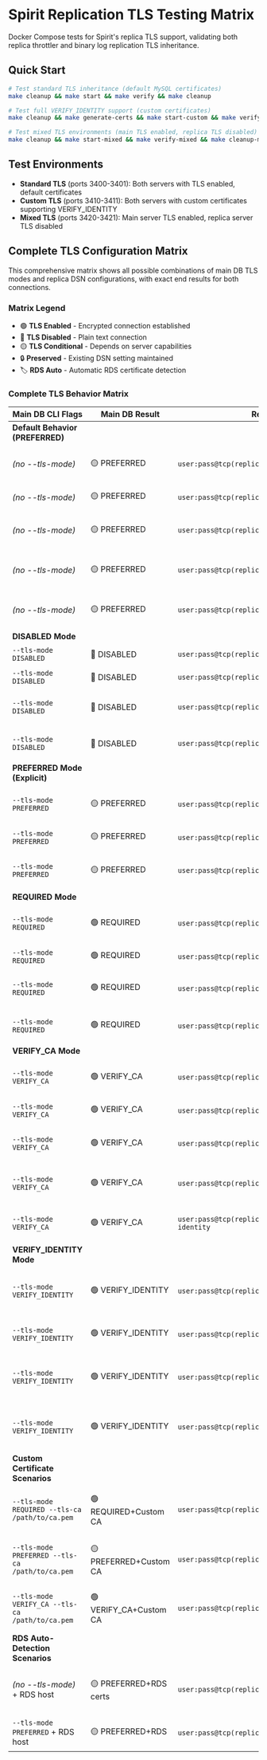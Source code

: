 # Spirit Replication TLS Testing Matrix

Docker Compose tests for Spirit's replica TLS support, validating both replica throttler and binary log replication TLS inheritance.

## Quick Start

```bash
# Test standard TLS inheritance (default MySQL certificates)
make cleanup && make start && make verify && make cleanup

# Test full VERIFY_IDENTITY support (custom certificates)
make cleanup && make generate-certs && make start-custom && make verify-custom && make cleanup-custom

# Test mixed TLS environments (main TLS enabled, replica TLS disabled)
make cleanup && make start-mixed && make verify-mixed && make cleanup-mixed
```

## Test Environments

- **Standard TLS** (ports 3400-3401): Both servers with TLS enabled, default certificates
- **Custom TLS** (ports 3410-3411): Both servers with custom certificates supporting VERIFY_IDENTITY  
- **Mixed TLS** (ports 3420-3421): Main server TLS enabled, replica server TLS disabled

## Complete TLS Configuration Matrix

This comprehensive matrix shows all possible combinations of main DB TLS modes and replica DSN configurations, with exact end results for both connections.

### Matrix Legend
- 🟢 **TLS Enabled** - Encrypted connection established
- 🔴 **TLS Disabled** - Plain text connection  
- 🟡 **TLS Conditional** - Depends on server capabilities
- 🔒 **Preserved** - Existing DSN setting maintained
- 🏷️ **RDS Auto** - Automatic RDS certificate detection

### Complete TLS Behavior Matrix

| Main DB CLI Flags | Main DB Result | Replica DSN | Replica Result | Final State | Use Case |
|-------------------|----------------|-------------|----------------|-------------|----------|
| **Default Behavior (PREFERRED)** |
| *(no --tls-mode)* | 🟡 PREFERRED | `user:pass@tcp(replica:3306)/db` | 🟡 Inherits PREFERRED | Main: 🟡 PREFERRED<br>Replica: 🟡 PREFERRED | Standard auto-detection |
| *(no --tls-mode)* | 🟡 PREFERRED | `user:pass@tcp(replica:3306)/db?tls=false` | 🔴 NO TLS | Main: 🟡 PREFERRED<br>Replica: 🔴 NO TLS | Performance optimization |
| *(no --tls-mode)* | 🟡 PREFERRED | `user:pass@tcp(replica:3306)/db?tls=required` | 🟢 REQUIRED | Main: 🟡 PREFERRED<br>Replica: 🟢 REQUIRED | Explicit replica security |
| *(no --tls-mode)* | 🟡 PREFERRED | `user:pass@tcp(replica:3306)/db?tls=skip-verify` | 🟢 skip-verify | Main: 🟡 PREFERRED<br>Replica: 🟢 skip-verify | Mixed security levels |
| *(no --tls-mode)* | 🟡 PREFERRED | `user:pass@tcp(replica:3306)/db?tls=preferred` | 🟡 PREFERRED | Main: 🟡 PREFERRED<br>Replica: 🟡 PREFERRED | Explicit conditional |
| **DISABLED Mode** |
| `--tls-mode DISABLED` | 🔴 DISABLED | `user:pass@tcp(replica:3306)/db` | 🔴 NO TLS | Main: 🔴 DISABLED<br>Replica: 🔴 NO TLS | No encryption anywhere |
| `--tls-mode DISABLED` | 🔴 DISABLED | `user:pass@tcp(replica:3306)/db?tls=false` | 🔴 NO TLS | Main: 🔴 DISABLED<br>Replica: 🔴 NO TLS | Explicit no-TLS confirmation |
| `--tls-mode DISABLED` | 🔴 DISABLED | `user:pass@tcp(replica:3306)/db?tls=preferred` | 🟡 PREFERRED | Main: 🔴 DISABLED<br>Replica: 🟡 PREFERRED | Conditional override |
| `--tls-mode DISABLED` | 🔴 DISABLED | `user:pass@tcp(replica:3306)/db?tls=required` | 🟢 REQUIRED | Main: 🔴 DISABLED<br>Replica: 🟢 REQUIRED | Security override |
| **PREFERRED Mode (Explicit)** |
| `--tls-mode PREFERRED` | 🟡 PREFERRED | `user:pass@tcp(replica:3306)/db` | 🟡 Inherits PREFERRED | Main: 🟡 PREFERRED<br>Replica: 🟡 PREFERRED | Explicit conditional mode |
| `--tls-mode PREFERRED` | 🟡 PREFERRED | `user:pass@tcp(replica:3306)/db?tls=false` | 🔴 NO TLS | Main: 🟡 PREFERRED<br>Replica: 🔴 NO TLS | Conditional/disabled split |
| `--tls-mode PREFERRED` | 🟡 PREFERRED | `user:pass@tcp(replica:3306)/db?tls=required` | 🟢 REQUIRED | Main: 🟡 PREFERRED<br>Replica: 🟢 REQUIRED | Conditional/required split |
| **REQUIRED Mode** |
| `--tls-mode REQUIRED` | 🟢 REQUIRED | `user:pass@tcp(replica:3306)/db` | 🟢 Inherits REQUIRED | Main: 🟢 REQUIRED<br>Replica: 🟢 REQUIRED | Uniform encryption |
| `--tls-mode REQUIRED` | 🟢 REQUIRED | `user:pass@tcp(replica:3306)/db?tls=false` | 🔴 NO TLS | Main: 🟢 REQUIRED<br>Replica: 🔴 NO TLS | Performance exception |
| `--tls-mode REQUIRED` | 🟢 REQUIRED | `user:pass@tcp(replica:3306)/db?tls=preferred` | � PREFERRED | Main: 🟢 REQUIRED<br>Replica: � PREFERRED | Required/conditional split |
| `--tls-mode REQUIRED` | 🟢 REQUIRED | `user:pass@tcp(replica:3306)/db?tls=skip-verify` | � skip-verify | Main: 🟢 REQUIRED<br>Replica: � skip-verify | Different verification |
| **VERIFY_CA Mode** |
| `--tls-mode VERIFY_CA` | 🟢 VERIFY_CA | `user:pass@tcp(replica:3306)/db` | 🟢 Inherits VERIFY_CA | Main: 🟢 VERIFY_CA<br>Replica: 🟢 VERIFY_CA | CA verification |
| `--tls-mode VERIFY_CA` | 🟢 VERIFY_CA | `user:pass@tcp(replica:3306)/db?tls=false` | 🔴 NO TLS | Main: 🟢 VERIFY_CA<br>Replica: 🔴 NO TLS | Security/performance split |
| `--tls-mode VERIFY_CA` | 🟢 VERIFY_CA | `user:pass@tcp(replica:3306)/db?tls=preferred` | 🟡 PREFERRED | Main: 🟢 VERIFY_CA<br>Replica: 🟡 PREFERRED | CA/conditional split |
| `--tls-mode VERIFY_CA` | 🟢 VERIFY_CA | `user:pass@tcp(replica:3306)/db?tls=required` | 🟢 REQUIRED | Main: 🟢 VERIFY_CA<br>Replica: 🟢 REQUIRED | Downgraded verification |
| `--tls-mode VERIFY_CA` | 🟢 VERIFY_CA | `user:pass@tcp(replica:3306)/db?tls=verify-identity` | 🟢 VERIFY_IDENTITY | Main: 🟢 VERIFY_CA<br>Replica: 🟢 VERIFY_IDENTITY | Upgraded verification |
| **VERIFY_IDENTITY Mode** |
| `--tls-mode VERIFY_IDENTITY` | 🟢 VERIFY_IDENTITY | `user:pass@tcp(replica:3306)/db` | 🟢 Inherits VERIFY_IDENTITY | Main: 🟢 VERIFY_IDENTITY<br>Replica: 🟢 VERIFY_IDENTITY | Maximum security |
| `--tls-mode VERIFY_IDENTITY` | 🟢 VERIFY_IDENTITY | `user:pass@tcp(replica:3306)/db?tls=false` | 🔴 NO TLS | Main: 🟢 VERIFY_IDENTITY<br>Replica: 🔴 NO TLS | High security/fast replica |
| `--tls-mode VERIFY_IDENTITY` | 🟢 VERIFY_IDENTITY | `user:pass@tcp(replica:3306)/db?tls=preferred` | 🟡 PREFERRED | Main: 🟢 VERIFY_IDENTITY<br>Replica: 🟡 PREFERRED | Identity/conditional split |
| `--tls-mode VERIFY_IDENTITY` | 🟢 VERIFY_IDENTITY | `user:pass@tcp(replica:3306)/db?tls=skip-verify` | 🟢 skip-verify | Main: 🟢 VERIFY_IDENTITY<br>Replica: 🟢 skip-verify | Security/compatibility split |
| **Custom Certificate Scenarios** |
| `--tls-mode REQUIRED --tls-ca /path/to/ca.pem` | 🟢 REQUIRED+Custom CA | `user:pass@tcp(replica:3306)/db` | 🟢 Inherits Custom CA | Main: 🟢 REQUIRED+Custom<br>Replica: 🟢 REQUIRED+Custom | Corporate PKI |
| `--tls-mode PREFERRED --tls-ca /path/to/ca.pem` | 🟡 PREFERRED+Custom CA | `user:pass@tcp(replica:3306)/db` | 🟡 Inherits Custom CA | Main: 🟡 PREFERRED+Custom<br>Replica: 🟡 PREFERRED+Custom | Conditional with custom certs |
| `--tls-mode VERIFY_CA --tls-ca /path/to/ca.pem` | 🟢 VERIFY_CA+Custom CA | `user:pass@tcp(replica:3306)/db?tls=preferred` | � PREFERRED | Main: 🟢 VERIFY_CA+Custom<br>Replica: � PREFERRED | Secure main, conditional replica |
| **RDS Auto-Detection Scenarios** |
| *(no --tls-mode)* + RDS host | 🟡 PREFERRED+RDS certs | `user:pass@tcp(replica.rds.amazonaws.com:3306)/db` | 🟡 Inherits RDS certs | Main: 🟡 PREFERRED+RDS<br>Replica: 🟡 PREFERRED+RDS | AWS RDS deployment |
| `--tls-mode PREFERRED` + RDS host | 🟡 PREFERRED+RDS | `user:pass@tcp(replica:3306)/db?tls=false` | 🔴 NO TLS | Main: 🟡 PREFERRED+RDS<br>Replica: 🔴 NO TLS | RDS main, local replica |